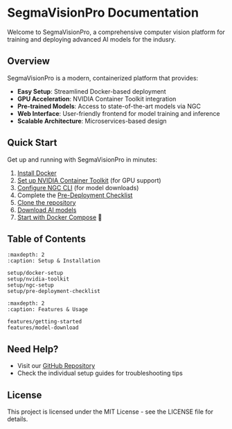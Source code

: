 # SegmaVisionPro Documentation

Welcome to SegmaVisionPro, a comprehensive computer vision platform for training and deploying advanced AI models for the indusry.

## Overview

SegmaVisionPro is a modern, containerized platform that provides:

- **Easy Setup**: Streamlined Docker-based deployment
- **GPU Acceleration**: NVIDIA Container Toolkit integration
- **Pre-trained Models**: Access to state-of-the-art models via NGC
- **Web Interface**: User-friendly frontend for model training and inference
- **Scalable Architecture**: Microservices-based design

## Quick Start

Get up and running with SegmaVisionPro in minutes:

1. [Install Docker](setup/docker-setup.md)
2. [Set up NVIDIA Container Toolkit](setup/nvidia-toolkit.md) (for GPU support)
3. [Configure NGC CLI](setup/ngc-setup.md) (for model downloads)
4. Complete the [Pre-Deployment Checklist](setup/pre-deployment-checklist.md)
5. [Clone the repository](features/getting-started.md#step-1-clone-the-repository)
6. [Download AI models](features/model-download.md)
7. [Start with Docker Compose](features/getting-started.md#step-3-start-with-docker-compose) 🚀

## Table of Contents

```{toctree}
:maxdepth: 2
:caption: Setup & Installation

setup/docker-setup
setup/nvidia-toolkit
setup/ngc-setup
setup/pre-deployment-checklist
```

```{toctree}
:maxdepth: 2
:caption: Features & Usage

features/getting-started
features/model-download
```

## Need Help?

- Visit our [GitHub Repository](https://github.com/include07/SegmaVisionPro)
- Check the individual setup guides for troubleshooting tips

## License

This project is licensed under the MIT License - see the LICENSE file for details.
